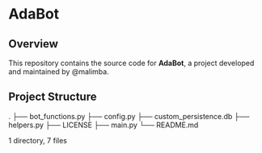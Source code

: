 # AdaBot

## Overview
This repository contains the source code for **AdaBot**, a project developed and maintained by @malimba.

## Project Structure
.
├── bot_functions.py
├── config.py
├── custom_persistence.db
├── helpers.py
├── LICENSE
├── main.py
└── README.md

1 directory, 7 files
